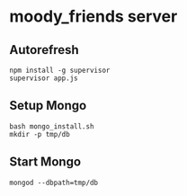 moody_friends server
====================

## Autorefresh

    npm install -g supervisor
    supervisor app.js

## Setup Mongo

    bash mongo_install.sh
    mkdir -p tmp/db

## Start Mongo

    mongod --dbpath=tmp/db
